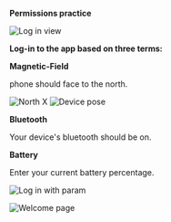 **Permissions practice**

![Log in view](https://github.com/YakirKashani/MobileSec1/assets/159617648/a65f1eb2-3083-433c-ad73-47089c6f04bb)


**Log-in to the app based on three terms:**

**Magnetic-Field**

phone should face to the north.

![North X](https://github.com/YakirKashani/MobileSec1/assets/159617648/f1f50f7e-4fa6-41fd-bcba-cf3ba54d4351)
![Device pose](https://github.com/YakirKashani/MobileSec1/assets/159617648/8ba361e0-3363-41d2-a543-8d41556aaffa)



**Bluetooth**

Your device's bluetooth should be on.

**Battery**

Enter your current battery percentage.


![Log in with param](https://github.com/YakirKashani/MobileSec1/assets/159617648/cf2b60b5-b4f4-41e1-b626-6e8e506da1ff)


![Welcome page](https://github.com/YakirKashani/MobileSec1/assets/159617648/5511b7aa-95c9-41b0-b4d6-39bcccf4b7a8)

